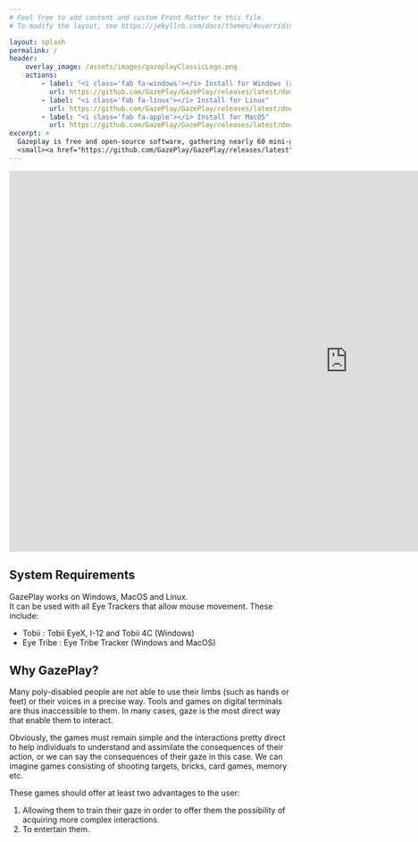 ```yaml
---
# Feel free to add content and custom Front Matter to this file.
# To modify the layout, see https://jekyllrb.com/docs/themes/#overriding-theme-defaults

layout: splash
permalink: /
header:
    overlay_image: /assets/images/gazeplayClassicLogo.png
    actions:
        - label: "<i class='fab fa-windows'></i> Install for Windows (x64)"
          url: https://github.com/GazePlay/GazePlay/releases/latest/download/gazeplay-windows-x64-installer.exe
        - label: "<i class='fab fa-linux'></i> Install for Linux"
          url: https://github.com/GazePlay/GazePlay/releases/latest/download/gazeplay-linux-x64.tar.gz
        - label: "<i class='fab fa-apple'></i> Install for MacOS"
          url: https://github.com/GazePlay/GazePlay/releases/latest/download/gazeplay-macos.tar.gz
excerpt: >
  Gazeplay is free and open-source software, gathering nearly 60 mini-games playable with an eye-tracker.<br />
  <small><a href="https://github.com/GazePlay/GazePlay/releases/latest">Latest release</a></small>
---
```


<iframe width="1212" height="682" src="https://www.youtube.com/embed/xGKCIiYNu2c" frameborder="0" allow="accelerometer; autoplay; encrypted-media; gyroscope; picture-in-picture" allowfullscreen></iframe>

## System Requirements
GazePlay works on Windows, MacOS and Linux.  
It can be used with all Eye Trackers that allow mouse movement. These include:
* Tobii : Tobii EyeX, I-12 and Tobii 4C (Windows)
* Eye Tribe : Eye Tribe Tracker (Windows and MacOS)

## Why GazePlay?

Many poly-disabled people are not able to use their limbs (such as hands or feet) or their voices in a precise way. Tools and games on digital terminals are thus inaccessible to them. In many cases, gaze is the most direct way that enable them to interact.

Obviously, the games must remain simple and the interactions pretty direct to help individuals to understand and assimilate the consequences of their action, or we can say the consequences of their gaze in this case. We can imagine games consisting of shooting targets, bricks, card games, memory etc.

These games should offer at least two advantages to the user:
1. Allowing them to train their gaze in order to offer them the possibility of acquiring more complex interactions.
2. To entertain them.
